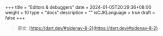+++
title = "Editors & debuggers"
date = 2024-01-05T20:29:36+08:00
weight = 10
type = "docs"
description = ""
isCJKLanguage = true
draft = false
+++

> 原文: [https://dart.dev/#sidenav-8-2](https://dart.dev/#sidenav-8-2)
